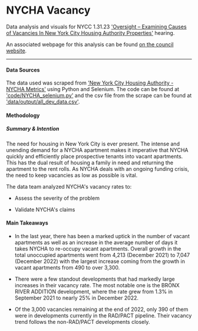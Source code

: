 # NYCHA Vacancy
Data analysis and visuals for NYCC 1.31.23 ['Oversight – Examining Causes of Vacancies In New York City Housing Authority Properties'](https://legistar.council.nyc.gov/MeetingDetail.aspx?ID=1075729&GUID=5CFEE992-007B-4AC7-BD8D-BCADBEF26A08&Options=info|&Search=) hearing.

An associated webpage for this analysis can be found [on the council website](https://council.nyc.gov/data/nycha-vacancy/).

***

#### Data Sources
The data used was scraped from ['New York City Housing Authority - NYCHA Metrics'](https://eapps.nycha.info/NychaMetrics/Charts/PublicHousingChartsTabs/?section=public_housing&tab=tab_vacancies#tab_vacancies) using Python and Selenium. The code can be found at ['code/NYCHA_selenium.py'](https://github.com/NewYorkCityCouncil/NYCHA_Vacancy_Scrape/blob/main/code/NYCHA_selenium.py_) and the csv file from the scrape can be found at ['data/output/all_dev_data.csv'](https://github.com/NewYorkCityCouncil/NYCHA_Vacancy_Scrape/blob/main/data/output/all_dev_data.csv).


#### Methodology 

##### Summary & Intention
The need for housing in New York City is ever present. The intense and unending demand for a NYCHA apartment makes it imperative that NYCHA quickly and efficiently place prospective tenants into vacant apartments. This has the dual result of housing a family in need and returning the apartment to the rent rolls. As NYCHA deals with an ongoing funding crisis, the need to keep vacancies as low as possible is vital.

The data team analyzed NYCHA's vacancy rates to:

- Assess the severity of the problem

- Validate NYCHA's claims

#### Main Takeaways
- In the last year, there has been a marked uptick in the number of vacant apartments as well as an increase in the average number of days it takes NYCHA to re-occupy vacant apartments. Overall growth in the total unoccupied apartments went from 4,213 (December 2021) to 7,047 (December 2022) with the largest increase coming from the growth in vacant apartments from 490 to over 3,300.

- There were a few standout developments that had markedly large increases in their vacancy rate. The most notable one is the BRONX RIVER ADDITION development, where the rate grew from 1.3% in September 2021 to nearly 25% in December 2022.

- Of the 3,000 vacancies remaining at the end of 2022, only 390 of them were in developments currently in the RAD/PACT pipeline. Their vacancy trend follows the non-RAD/PACT developments closely.

